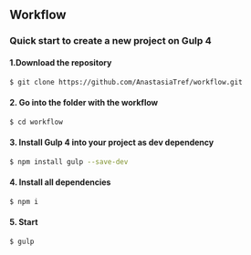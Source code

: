 ## Workflow
### Quick start to create a new project on Gulp 4


#### 1.Download the repository

```sh
$ git clone https://github.com/AnastasiaTref/workflow.git

```
#### 2. Go into the folder with the workflow

```sh
$ cd workflow 
 ```
#### 3. Install Gulp 4 into your project as dev dependency

```sh
$ npm install gulp --save-dev
 ```
#### 4. Install all dependencies

```sh
$ npm i

```
#### 5. Start 

```sh
$ gulp

```
